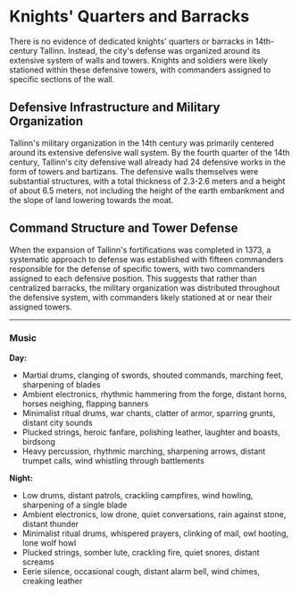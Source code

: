 # Knights' Quarters and Barracks

There is no evidence of dedicated knights' quarters or barracks in 14th-century Tallinn. Instead, the city's defense was organized around its extensive system of walls and towers. Knights and soldiers were likely stationed within these defensive towers, with commanders assigned to specific sections of the wall.

## Defensive Infrastructure and Military Organization

Tallinn's military organization in the 14th century was primarily centered around its extensive defensive wall system. By the fourth quarter of the 14th century, Tallinn's city defensive wall already had 24 defensive works in the form of towers and bartizans. The defensive walls themselves were substantial structures, with a total thickness of 2.3-2.6 meters and a height of about 6.5 meters, not including the height of the earth embankment and the slope of land lowering towards the moat.

## Command Structure and Tower Defense

When the expansion of Tallinn's fortifications was completed in 1373, a systematic approach to defense was established with fifteen commanders responsible for the defense of specific towers, with two commanders assigned to each defensive position. This suggests that rather than centralized barracks, the military organization was distributed throughout the defensive system, with commanders likely stationed at or near their assigned towers.

---
### Music

**Day:**
- Martial drums, clanging of swords, shouted commands, marching feet, sharpening of blades
- Ambient electronics, rhythmic hammering from the forge, distant horns, horses neighing, flapping banners
- Minimalist ritual drums, war chants, clatter of armor, sparring grunts, distant city sounds
- Plucked strings, heroic fanfare, polishing leather, laughter and boasts, birdsong
- Heavy percussion, rhythmic marching, sharpening arrows, distant trumpet calls, wind whistling through battlements

**Night:**
- Low drums, distant patrols, crackling campfires, wind howling, sharpening of a single blade
- Ambient electronics, low drone, quiet conversations, rain against stone, distant thunder
- Minimalist ritual drums, whispered prayers, clinking of mail, owl hooting, lone wolf howl
- Plucked strings, somber lute, crackling fire, quiet snores, distant screams
- Eerie silence, occasional cough, distant alarm bell, wind chimes, creaking leather
